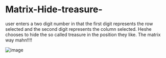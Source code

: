 # Matrix-Hide-treasure-
user enters a two digit number in that the first digit represents the row selected and the second digit represents the column selected. Heshe chooses to hide the so called treasure in the position they like. The matrix way mahn!!!!

![image](https://user-images.githubusercontent.com/88248852/222166132-8363e530-2466-4c4c-b36e-f407d1da3f62.png)
